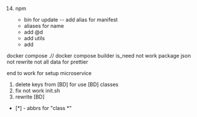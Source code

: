 14. npm

    - bin for update
      -- add alias for manifest
    - aliases for name
    - add @d
    - add utils
    - add

<!-- hot fix -->

docker compose .//
docker compose builder
is_need not work
package json not rewrite
not all data for prettier

<!-- work -->

end to work for setup microservice

1. delete keys from [BD] for use [BD] classes
2. fix not work init.sh
3. rewrite [BD]

- [*] - abbrs for "class \*"
